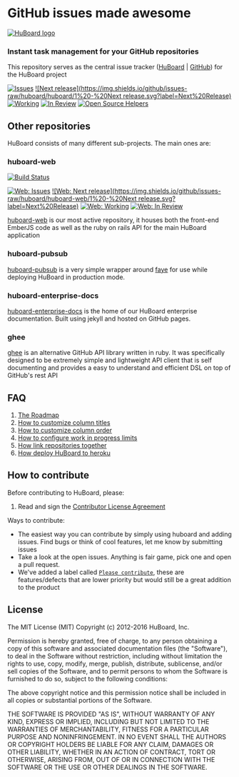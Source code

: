 # GitHub issues made awesome



[![HuBoard logo](https://raw.github.com/huboard/huboard-web/master/app/assets/images/HuBoardSplash960.png)](https://huboard.com)

### Instant task management for your GitHub repositories

This repository serves as the central issue tracker ([HuBoard](https://huboard.com/huboard/huboard) | [GitHub](https://github.com/huboard/huboard/issues)) for the HuBoard project

[![Issues](https://img.shields.io/github/issues/huboard/huboard.svg?label=HuBoard)](https://huboard.com/huboard/huboard#/?repo=[%22huboard%22])
[![Next release](https://img.shields.io/github/issues-raw/huboard/huboard/1%20-%20Next release.svg?label=Next%20Release)](https://huboard.com/huboard/huboard#/?repo=[%22huboard%22])
[![Working     ](https://img.shields.io/github/issues-raw/huboard/huboard/2%20-%20Working%20%3c%3d%207.svg?label=Working)](https://huboard.com/huboard/huboard#/?repo=[%22huboard%22])
[![In Review   ](https://img.shields.io/github/issues-raw/huboard/huboard/3%20-%20In%20Review.svg?label=In%20Review)](https://huboard.com/huboard/huboard#/?repo=[%22huboard%22])
[![Open Source Helpers](https://www.codetriage.com/huboard/huboard/badges/users.svg)](https://www.codetriage.com/huboard/huboard)

## Other repositories

HuBoard consists of many different sub-projects. The main ones are:

### huboard-web

[![Build Status](https://travis-ci.org/huboard/huboard-web.svg?branch=master)](https://travis-ci.org/huboard/huboard-web)

[![Web: Issues](https://img.shields.io/github/issues/huboard/huboard-web.svg?label=HuBoard)](https://huboard.com/huboard/huboard#/?repo=[%22huboard-web%22])
[![Web: Next release](https://img.shields.io/github/issues-raw/huboard/huboard-web/1%20-%20Next release.svg?label=Next%20Release)](https://huboard.com/huboard/huboard#/?repo=[%22huboard-web%22])
[![Web: Working     ](https://img.shields.io/github/issues-raw/huboard/huboard-web/2%20-%20Working%20%3c%3d%207.svg?label=Working)](https://huboard.com/huboard/huboard#/?repo=[%22huboard-web%22])
[![Web: In Review   ](https://img.shields.io/github/issues-raw/huboard/huboard-web/3%20-%20In%20Review.svg?label=In%20Review)](https://huboard.com/huboard/huboard#/?repo=[%22huboard-web%22])

[huboard-web](https://github.com/huboard/huboard-web) is our most active repository, it houses both the front-end EmberJS code as well as the ruby on rails API for the main HuBoard application

### huboard-pubsub

[huboard-pubsub](https://github.com/huboard/huboard-pubsub) is a very simple wrapper around [faye](https://github.com/faye) for use while deploying HuBoard in production mode.

### huboard-enterprise-docs

[huboard-enterprise-docs](https://github.com/huboard/huboard-enterprise-docs) is the home of our HuBoard enterprise documentation. Built using jekyll and hosted on GitHub pages. 

### ghee

[ghee](https://github.com/huboard/ghee) is an alternative GitHub API library written in ruby. It was specifically designed to be extremely simple and lightweight API client that is self documenting and provides a easy to understand and efficient DSL on top of GitHub's rest API

## FAQ

  1. [The Roadmap](https://github.com/huboard/huboard/wiki/High-Level-Roadmap)
  1. [How to customize column titles](https://github.com/huboard/huboard/wiki#wiki-labels-explained)
  1. [How to customize column order](https://github.com/huboard/huboard/wiki#wiki-labels-explained)
  1. [How to configure work in progress limits](https://github.com/huboard/huboard/wiki#wiki-labels-explained)
  1. [How link repositories together](https://github.com/huboard/huboard/wiki#wiki-linking-repositories)
  1. [How deploy HuBoard to heroku](https://github.com/huboard/huboard/wiki/Deploying)


## How to contribute

Before contributing to HuBoard, please:

  1. Read and sign the [Contributor License Agreement](https://docs.google.com/forms/d/1hapbhON_AdtwVPgRFQqf5d600ayptoYcVfgcSQO0FQg/viewform)

Ways to contribute:

  * The easiest way you can contribute by simply using huboard and adding issues. Find bugs or think of cool features, let me know by submitting issues
  * Take a look at the open issues. Anything is fair game, pick one and open a pull request.
  * We've added a label called [`Please contribute`](https://github.com/huboard/huboard/labels/Please%20contribute), these are features/defects that are lower priority but would still be a great addition to the product

## License

The MIT License (MIT)
Copyright (c) 2012-2016 HuBoard, Inc.

Permission is hereby granted, free of charge, to any person obtaining a copy of this software and associated documentation files (the "Software"), to deal in the Software without restriction, including without limitation the rights to use, copy, modify, merge, publish, distribute, sublicense, and/or sell copies of the Software, and to permit persons to whom the Software is furnished to do so, subject to the following conditions:

The above copyright notice and this permission notice shall be included in all copies or substantial portions of the Software.

THE SOFTWARE IS PROVIDED "AS IS", WITHOUT WARRANTY OF ANY KIND, EXPRESS OR IMPLIED, INCLUDING BUT NOT LIMITED TO THE WARRANTIES OF MERCHANTABILITY, FITNESS FOR A PARTICULAR PURPOSE AND NONINFRINGEMENT. IN NO EVENT SHALL THE AUTHORS OR COPYRIGHT HOLDERS BE LIABLE FOR ANY CLAIM, DAMAGES OR OTHER LIABILITY, WHETHER IN AN ACTION OF CONTRACT, TORT OR OTHERWISE, ARISING FROM, OUT OF OR IN CONNECTION WITH THE SOFTWARE OR THE USE OR OTHER DEALINGS IN THE SOFTWARE.

